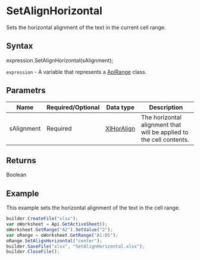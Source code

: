 # SetAlignHorizontal

Sets the horizontal alignment of the text in the current cell range.

## Syntax

expression.SetAlignHorizontal(sAlignment);

`expression` - A variable that represents a [ApiRange](../ApiRange.md) class.

## Parametrs

| **Name** | **Required/Optional** | **Data type** | **Description** |
| ------------- | ------------- | ------------- | ------------- |
| sAlignment | Required | [XlHorAlign](../../../Enumerations/XlHorAlign) | The horizontal alignment that will be applied to the cell contents. |

## Returns

Boolean

## Example

This example sets the horizontal alignment of the text in the cell range.

```javascript
builder.CreateFile("xlsx");
var oWorksheet = Api.GetActiveSheet();
oWorksheet.GetRange("A2").SetValue("2");
var oRange = oWorksheet.GetRange("A1:D5");
oRange.SetAlignHorizontal("center");
builder.SaveFile("xlsx", "SetAlignHorizontal.xlsx");
builder.CloseFile();
```